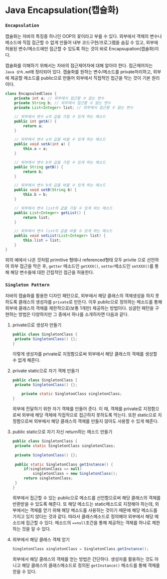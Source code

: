 # Java Encapsulation(캡슐화)

### `Encapsulation`

캡슐화는 자바의 특징중 하나인 OOP의 꽃이라고 부를 수 있다. 외부에서 객체의 변수나 메소드에 직접 접근할 수 없게 만들어 내부 코드구현/프로그램을 숨길 수 있고, 외부에 허용된 변수/메소드에만 접근할 수 있도록 하는 것이 바로 Encapsupation(캡슐화)이다.

캡슐화를 이해하기 위해서는 자바의 접근제어자에 대해 알아야 한다. 접근제어자는 `Java 상속.md`에 정리되어 있다. 캡슐화를 원하는 변수/메소드를 private처리하고, 외부에 제공할 메소드를 public으로 만들어 외부에서 직접적인 접근을 막는 것이 기본 원리이다.

```java
class EncapsuledClass {
    private int a; // 외부에서 접근할 수 없는 변수
	private String b; // 외부에서 접근할 수 없는 변수
	private List<Integer> list; // 외부에서 접근할 수 없는 변수

    // 외부에서 변수 a의 값을 가질 수 있게 하는 메소드
	public int getA() {
		return a;
	}

    // 외부에서 변수 a의 값을 바꿀 수 있게 하는 메소드
    public void setA(int a) {
		this.a = a;
	}

    // 외부에서 변수 b의 값을 가질 수 있게 하는 메소드
    public String getB() {
		return b;
	}

    // 외부에서 변수 b의 값을 바꿀 수 있게 하는 메소드
    public void setB(String b) {
		this.b = b;
	}

    // 외부에서 변수 list의 값을 가질 수 있게 하는 메소드
    public List<Integer> getList() {
		return list;
	}

    // 외부에서 변수 list의 값을 바꿀 수 있게 하는 메소드
    public void setList(List<Integer> list) {
		this.list = list;
	}
}
```

위의 예에서 나온 것처럼 primitive 형태나 referenced형태 모두 privite 으로 선언하여 외부 접근을 막은 후, `getter` 메소드인 `getXXX()`, `setter`메소드인 `setXXX()`를 통해 해당 변수들에 대한 간접적인 접근을 허용한다.



### `Singleton Pattern`

자바의 캡슐화를 활용한 디자인 패턴으로, 외부에서 해당 클래스의 객체생성을 하지 못하도록 클래스의 생성자를 `private`로 만든다. 이후 public으로 정의하는 메소드를 통해 외부에 클래스의 객체를 제한적으로(보통 1개만) 제공하는 방법이다. 싱글턴 패턴을 구현하는 방법은 다양하지만 그 중에서 하나를 소개하자면 다음과 같다.

1. private으로 생성자 만들기

   ```java
   public class SingletonClass {
   	private SingletonClass() {};	
   }
   ```

   이렇게 생성자를 private로 지정함으로써 외부에서 해당 클래스의 객체를 생성할 수 없게 해준다.

2. private static으로 자기 객체 만들기

   ```java
   public class SingletonClass {
   	private SingletonClass() {};
       
       private static SingletonClass singletonClass;
   }
   ```

   외부에 전달하기 위한 자기 객체를 만들어 준다. 이 때, 객체를 private로 지정함으로써 외부에 해당 객체에 직접적으로 접근하지 못하도록 막는다. 또한 static으로 지정함으로써 외부에서 해당 클래스의 객체를 만들지 않아도 사용할 수 있게 해준다.

3. public static으로 자기 자신 return하는 메소드 만들기

   ```java
   public class SingletonClass {
   	private static SingletonClass singletonClass;
       
   	private SingletonClass() {};
       
   	public static SingletonClass getInstance() {
   		if(singletonClass == null)
   			singletonClass = new SingletonClass();
   		return singletonClass;
   	}
   }
   ```

   외부에서 접근할 수 있는 public으로 메소드를 선언함으로써 해당 클래스의 객체를 반환받을 수 있도록 해준다. 또 해당 메소드는 static메소드로 지정해야 하는데, 외부에서는 객체를 얻기 위해 해당 메소드를 사용하는 것이기 때문에 해당 메소드를 가지고 있지 않다는 것과 같다. 따라서 클래스메소드로 정의해야 외부에서 해당 메소드에 접근할 수 있다. 메소드의 `==null`조건을 통해 제공하는 객체를 하나로 제한하는 것을 알 수 있다.

4. 외부에서 해당 클래스 객체 얻기

   ```java
   SingletonClass singletonClass = SingletonClass.getInstance();
   ```

   외부에서 해당 클래스의 객체를 얻는 방법은 간단하다. 생성자를 활용하는 것도 아니고 해당 클래스의 클래스메소드로 정의된 `getInstance()` 메소드를 통해 객체를 얻을 수 있다.


